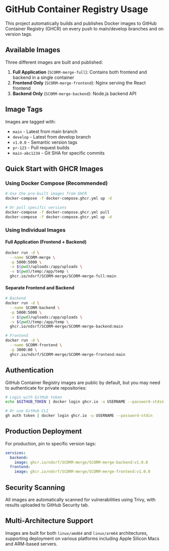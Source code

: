 # GitHub Container Registry Usage

This project automatically builds and publishes Docker images to GitHub Container Registry (GHCR) on every push to main/develop branches and on version tags.

## Available Images

Three different images are built and published:

1. **Full Application** (`SCORM-merge-full`): Contains both frontend and backend in a single container
2. **Frontend Only** (`SCORM-merge-frontend`): Nginx serving the React frontend
3. **Backend Only** (`SCORM-merge-backend`): Node.js backend API

## Image Tags

Images are tagged with:
- `main` - Latest from main branch
- `develop` - Latest from develop branch  
- `v1.0.0` - Semantic version tags
- `pr-123` - Pull request builds
- `main-abc1234` - Git SHA for specific commits

## Quick Start with GHCR Images

### Using Docker Compose (Recommended)

```bash
# Use the pre-built images from GHCR
docker-compose -f docker-compose.ghcr.yml up -d

# Or pull specific versions
docker-compose -f docker-compose.ghcr.yml pull
docker-compose -f docker-compose.ghcr.yml up -d
```

### Using Individual Images

#### Full Application (Frontend + Backend)
```bash
docker run -d \
  --name SCORM-merge \
  -p 5000:5000 \
  -v $(pwd)/uploads:/app/uploads \
  -v $(pwd)/temp:/app/temp \
  ghcr.io/ndsrf/SCORM-merge/SCORM-merge-full:main
```

#### Separate Frontend and Backend
```bash
# Backend
docker run -d \
  --name SCORM-backend \
  -p 5000:5000 \
  -v $(pwd)/uploads:/app/uploads \
  -v $(pwd)/temp:/app/temp \
  ghcr.io/ndsrf/SCORM-merge/SCORM-merge-backend:main

# Frontend  
docker run -d \
  --name SCORM-frontend \
  -p 3000:80 \
  ghcr.io/ndsrf/SCORM-merge/SCORM-merge-frontend:main
```

## Authentication

GitHub Container Registry images are public by default, but you may need to authenticate for private repositories:

```bash
# Login with GitHub token
echo $GITHUB_TOKEN | docker login ghcr.io -u USERNAME --password-stdin

# Or use GitHub CLI
gh auth token | docker login ghcr.io -u USERNAME --password-stdin
```

## Production Deployment

For production, pin to specific version tags:

```yaml
services:
  backend:
    image: ghcr.io/ndsrf/SCORM-merge/SCORM-merge-backend:v1.0.0
  frontend:
    image: ghcr.io/ndsrf/SCORM-merge/SCORM-merge-frontend:v1.0.0
```

## Security Scanning

All images are automatically scanned for vulnerabilities using Trivy, with results uploaded to GitHub Security tab.

## Multi-Architecture Support

Images are built for both `linux/amd64` and `linux/arm64` architectures, supporting deployment on various platforms including Apple Silicon Macs and ARM-based servers.